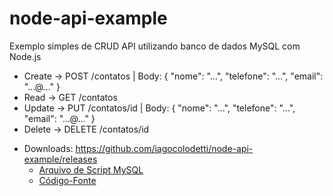 # node-api-example

Exemplo simples de CRUD API utilizando banco de dados MySQL com Node.js

- Create -> POST /contatos | Body: { "nome": "...", "telefone": "...", "email": "...@..." }
- Read -> GET /contatos
- Update -> PUT /contatos/id | Body: { "nome": "...", "telefone": "...", "email": "...@..." }
- Delete -> DELETE /contatos/id

* Downloads: https://github.com/iagocolodetti/node-api-example/releases
   * [Arquivo de Script MySQL](https://github.com/iagocolodetti/node-api-example/releases/download/v1.0/contatodb.sql "contatodb.sql")
   * [Código-Fonte](https://github.com/iagocolodetti/node-api-example/archive/v1.0.zip "v1.0.zip")
